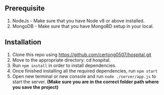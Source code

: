 ## __Prerequisite__
1. NodeJs - Make sure that you have Node v8 or above installed.
2. MongoDB - Make sure that you have MongoBD setup in your local.

## __Installation__
1. Clone this repo using https://github.com/certong0507/hospital.git
2. Move to the appropriate directory: cd hospital.
3. Run ```npm install``` in order to install dependencies.
4. Once finished installing all the required dependencies, run ```npm start```
5. Open new terminal or new console and run ```node ./server/app.js``` to start the server. __(Make sure you are in the correct folder path where you save the project)__
